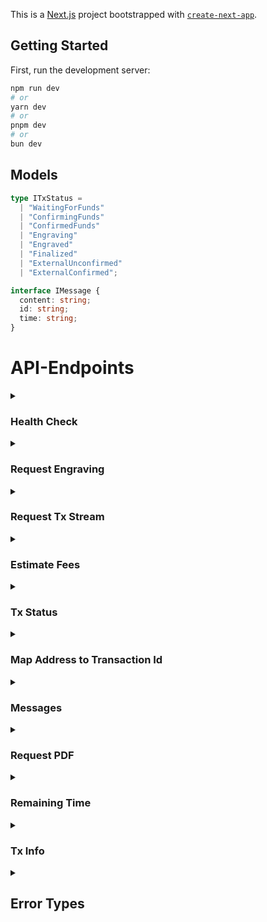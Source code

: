 This is a [Next.js](https://nextjs.org/) project bootstrapped with [`create-next-app`](https://github.com/vercel/next.js/tree/canary/packages/create-next-app).

## Getting Started

First, run the development server:

```bash
npm run dev
# or
yarn dev
# or
pnpm dev
# or
bun dev
```

## Models
```ts
type ITxStatus =
  | "WaitingForFunds"
  | "ConfirmingFunds"
  | "ConfirmedFunds"
  | "Engraving"
  | "Engraved"
  | "Finalized"
  | "ExternalUnconfirmed"
  | "ExternalConfirmed";

interface IMessage {
  content: string;
  id: string;
  time: string;
}
```

# API-Endpoints

<details>
  <summary><h3>Health Check</h3></summary>

`[get] api/healthcheck`

**Response**

```ts
{
    message: string,
    status: string
}
```

</details>

<details>
  <summary><h3>Request Engraving</h3></summary>

`[post] api/request-engraving`
**Request Body**

```ts
{
    chain: "btc",
    message: string,
    is_file: boolean,
    is_encrypted: boolean,
    password: string | null,
    is_public: boolean
}
```

**Response**

```ts
{
    address: string,
    fees: number
}
```

</details>

<details>
  <summary><h3>Request Tx Stream</h3></summary>

`[get] api/tx-stream/:id`
**Path**

```ts
{
  id: string;
}
```

**Response**

```ts
interface Response {
  data: ITxStatus | string, // string in case its a error - ITxStatus if status = 'keep-alive'
  status: 'keep-alive' | 'error' | 'close' // TODO: I am not sure if error really exists - needs to be checked
}
const stream = new EventSource(`${baseUrl}/api/tx-stream/${id}`);
```

</details>

<details>
  <summary><h3>Estimate Fees</h3></summary>

`[get] api/estimate-fees`
**Body**

```ts
{
  msg_length: number;
}
```

**Response**

```ts
{
  fee: number;
}
```

</details>

<details>
  <summary><h3>Tx Status</h3></summary>

`[get] api/tx-status/:id`
**Path**

```ts
{
  id: string;
}
```

### Response

```ts

type Response = {
  status: ITxStatus;
};
```

</details>

<details>
  <summary><h3>Map Address to Transaction Id</h3></summary>

`[get] api/addr-to-txId/:address`
**Path**

```ts
{
  address: string;
}
```

### Response

```ts

type Response = {
  tx_id: string;
};
```

</details>

<details>
  <summary><h3>Messages</h3></summary>

`[get] api/get-messages?after_uuid=&items=`
**Query**

```ts
{
    after_uuid: string,
    items: number
}
```

**Response**

```ts

interface Response {
  messages: IMessage[];
}
```

</details>

<details>
  <summary><h3>Request PDF</h3></summary>

`[get] api/request-engraving-cert/:id`
**Path**

```ts
{
  id: string;
}
```

**Response**

```binary
    Binary PDF
```

</details>

<details>
  <summary><h3>Remaining Time</h3></summary>

`[get] api/remaining-time/:id`
**Path**

```ts
id: string;
```

**Response**

```ts
{
    // Negative number means the tx has been dropped and is invalid but is still being kept in the DB
    "remaining-time": number
}
```

</details>

<details>
  <summary><h3>Tx Info</h3></summary>

`[get] api/get-tx/:id`
**Path**

```ts
id: string;
```

**Response**

```ts
{
    "status": ITxStatus,
    "message": string,
    "tx_id": string | null,
    "cert_id": string | null,
    "is_encrypted": boolean
}
```

</details>


<details>
  <summary><h2>Error Types</h2></summary>

```ts
//This is a global error. It will always follow this pattern in case of error events
type IErrorType =
  | "LOGIN_FAIL"
  | "NO_AUTH"
  | "ENTITY_NOT_FOUND"
  | "API_REQUEST_INVALID"
  | "API_REQUEST_METHOD_UNKNOWN"
  | "API_PARAMS_INVALID"
  | "SERVICE_ERROR";

interface Response {
  type: IErrorType;
  detail?: string;
}
```

</details>
